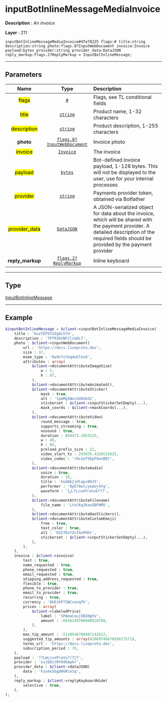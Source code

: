 # inputBotInlineMessageMediaInvoice

**Description** : *An invoice*

**Layer** : 211

```tl
inputBotInlineMessageMediaInvoice#d7e78225 flags:# title:string description:string photo:flags.0?InputWebDocument invoice:Invoice payload:bytes provider:string provider_data:DataJSON reply_markup:flags.2?ReplyMarkup = InputBotInlineMessage;
```

---

## Parameters

| Name | Type | Description |
| :---: | :---: | :--- |
| <mark>flags</mark> | [`#`](type/#) | Flags, see TL conditional fields |
| <mark>title</mark> | [`string`](type/string) | Product name, 1-32 characters |
| <mark>description</mark> | [`string`](type/string) | Product description, 1-255 characters |
| **photo** | [`flags.0?InputWebDocument`](type/InputWebDocument) | Invoice photo |
| <mark>invoice</mark> | [`Invoice`](type/Invoice) | The invoice |
| <mark>payload</mark> | [`bytes`](type/bytes) | Bot-defined invoice payload, 1-128 bytes. This will not be displayed to the user, use for your internal processes |
| <mark>provider</mark> | [`string`](type/string) | Payments provider token, obtained via Botfather |
| <mark>provider_data</mark> | [`DataJSON`](type/DataJSON) | A JSON-serialized object for data about the invoice, which will be shared with the payment provider. A detailed description of the required fields should be provided by the payment provider |
| **reply_markup** | [`flags.2?ReplyMarkup`](type/ReplyMarkup) | Inline keyboard |

---

## Type

[InputBotInlineMessage](type/InputBotInlineMessage)

---

## Example

```php
$inputBotInlineMessage = $client->inputBotInlineMessageMediaInvoice(
	title : 'kuzfEP5tSZgOLhTd',
	description : '7PfR3kVNF2lieDLT',
	photo : $client->inputWebDocument(
		url : 'https://docs.liveproto.dev',
		size : 37,
		mime_type : '0a9nfcCbq4oGTex8',
		attributes : array(
			$client->documentAttributeImageSize(
				w : 5,
				h : 87,
			),
			$client->documentAttributeAnimated(),
			$client->documentAttributeSticker(
				mask : true,
				alt : 'tpmMgIWorGXKUbd2',
				stickerset : $client->inputStickerSetEmpty(...),
				mask_coords : $client->maskCoords(...),
			),
			$client->documentAttributeVideo(
				round_message : true,
				supports_streaming : true,
				nosound : true,
				duration : 844473.1953125,
				w : 40,
				h : 84,
				preload_prefix_size : 21,
				video_start_ts : 293035.4228515625,
				video_codec : 'r9v2eT5EpFOwnBDt',
			),
			$client->documentAttributeAudio(
				voice : true,
				duration : 10,
				title : 'XuGWk2jHlapcN9J5',
				performer : '0pE78wlcyomUj4Yg',
				waveform : '1ۄL?LiveProtok???',
			),
			$client->documentAttributeFilename(
				file_name : 'LYsCKqJkanGBFNM5',
			),
			$client->documentAttributeHasStickers(),
			$client->documentAttributeCustomEmoji(
				free : true,
				text_color : true,
				alt : 'EUI7DsYZxfGoPHht',
				stickerset : $client->inputStickerSetEmpty(...),
			),
		),
	),
	invoice : $client->invoice(
		test : true,
		name_requested : true,
		phone_requested : true,
		email_requested : true,
		shipping_address_requested : true,
		flexible : true,
		phone_to_provider : true,
		email_to_provider : true,
		recurring : true,
		currency : '8kEiKP72WCcexqfh',
		prices : array(
			$client->labeledPrice(
				label : 'SPAmaCoujXBIHghV',
				amount : -6936149786040828788,
			),
		),
		max_tip_amount : -5118546708487142622,
		suggested_tip_amounts : array(4206974667826617571),
		terms_url : 'https://docs.liveproto.dev',
		subscription_period : 79,
	),
	payload : '??LmLiveProto?(??',
	provider : 'xvjQ0itRY9dKAphr',
	provider_data : $client->dataJSON(
		data : 'Fzo4x5bgdHGRle1q',
	),
	reply_markup : $client->replyKeyboardHide(
		selective : true,
	),
);
```